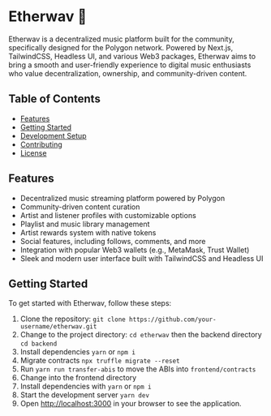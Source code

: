 # Etherwav 🎵

Etherwav is a decentralized music platform built for the community, specifically designed for the Polygon network. Powered by Next.js, TailwindCSS, Headless UI, and various Web3 packages, Etherwav aims to bring a smooth and user-friendly experience to digital music enthusiasts who value decentralization, ownership, and community-driven content.

## Table of Contents

- [Features](#features)
- [Getting Started](#getting-started)
- [Development Setup](#development-setup)
- [Contributing](#contributing)
- [License](#license)

## Features

- Decentralized music streaming platform powered by Polygon
- Community-driven content curation
- Artist and listener profiles with customizable options
- Playlist and music library management
- Artist rewards system with native tokens
- Social features, including follows, comments, and more
- Integration with popular Web3 wallets (e.g., MetaMask, Trust Wallet)
- Sleek and modern user interface built with TailwindCSS and Headless UI

## Getting Started

To get started with Etherwav, follow these steps:

1. Clone the repository: ```git clone https://github.com/your-username/etherwav.git```
2. Change to the project directory: ```cd etherwav``` then the backend directory ```cd backend```
3. Install dependencies ```yarn``` or `npm i`
4. Migrate contracts ```npx truffle migrate --reset```
5. Run ```yarn run transfer-abis``` to move the ABIs into ```frontend/contracts```
6. Change into the frontend directory
7. Install dependencies with ```yarn``` or ```npm i```
8. Start the development server ```yarn dev```
9. Open [http://localhost:3000](http://localhost:3000) in your browser to see the application.



